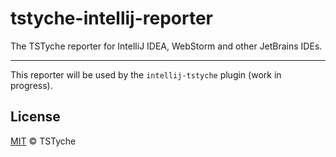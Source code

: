 # tstyche-intellij-reporter

The TSTyche reporter for IntelliJ IDEA, WebStorm and other JetBrains IDEs.

---

This reporter will be used by the `intellij-tstyche` plugin (work in progress).

## License

[MIT][license-url] © TSTyche

[license-url]: https://github.com/tstyche/tstyche-intellij-reporter/blob/main/LICENSE.md
